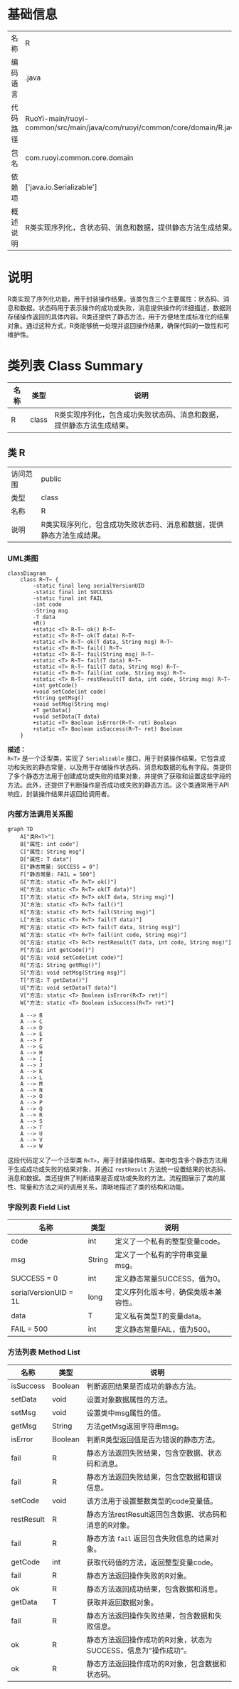 # 基础信息

|      |      |
|------|------|
| 名称 | R |
| 编码语言 | .java |
| 代码路径 | RuoYi-main/ruoyi-common/src/main/java/com/ruoyi/common/core/domain/R.java |
| 包名 | com.ruoyi.common.core.domain |
| 依赖项 | ['java.io.Serializable'] |
| 概述说明 | R类实现序列化，含状态码、消息和数据，提供静态方法生成结果。 |

# 说明

R类实现了序列化功能，用于封装操作结果。该类包含三个主要属性：状态码、消息和数据。状态码用于表示操作的成功或失败，消息提供操作的详细描述，数据则存储操作返回的具体内容。R类还提供了静态方法，用于方便地生成标准化的结果对象。通过这种方式，R类能够统一处理并返回操作结果，确保代码的一致性和可维护性。

# 类列表 Class Summary

| 名称   | 类型  | 说明 |
|-------|------|-------------|
| R | class | R类实现序列化，包含成功失败状态码、消息和数据，提供静态方法生成结果。 |



## 类 R

|      |      |
|------|------|
| 访问范围 | public |
| 类型 | class |
| 名称 | R |
| 说明 | R类实现序列化，包含成功失败状态码、消息和数据，提供静态方法生成结果。 |


### UML类图

```mermaid
classDiagram
    class R~T~ {
        -static final long serialVersionUID
        -static final int SUCCESS
        -static final int FAIL
        -int code
        -String msg
        -T data
        +R()
        +static <T> R~T~ ok() R~T~
        +static <T> R~T~ ok(T data) R~T~
        +static <T> R~T~ ok(T data, String msg) R~T~
        +static <T> R~T~ fail() R~T~
        +static <T> R~T~ fail(String msg) R~T~
        +static <T> R~T~ fail(T data) R~T~
        +static <T> R~T~ fail(T data, String msg) R~T~
        +static <T> R~T~ fail(int code, String msg) R~T~
        +static <T> R~T~ restResult(T data, int code, String msg) R~T~
        +int getCode()
        +void setCode(int code)
        +String getMsg()
        +void setMsg(String msg)
        +T getData()
        +void setData(T data)
        +static <T> Boolean isError(R~T~ ret) Boolean
        +static <T> Boolean isSuccess(R~T~ ret) Boolean
    }
```

**描述：**  
`R<T>` 是一个泛型类，实现了 `Serializable` 接口，用于封装操作结果。它包含成功和失败的静态常量，以及用于存储操作状态码、消息和数据的私有字段。类提供了多个静态方法用于创建成功或失败的结果对象，并提供了获取和设置这些字段的方法。此外，还提供了判断操作是否成功或失败的静态方法。这个类通常用于API响应，封装操作结果并返回给调用者。


### 内部方法调用关系图

```mermaid
graph TD
    A["类R<T>"]
    B["属性: int code"]
    C["属性: String msg"]
    D["属性: T data"]
    E["静态常量: SUCCESS = 0"]
    F["静态常量: FAIL = 500"]
    G["方法: static <T> R<T> ok()"]
    H["方法: static <T> R<T> ok(T data)"]
    I["方法: static <T> R<T> ok(T data, String msg)"]
    J["方法: static <T> R<T> fail()"]
    K["方法: static <T> R<T> fail(String msg)"]
    L["方法: static <T> R<T> fail(T data)"]
    M["方法: static <T> R<T> fail(T data, String msg)"]
    N["方法: static <T> R<T> fail(int code, String msg)"]
    O["方法: static <T> R<T> restResult(T data, int code, String msg)"]
    P["方法: int getCode()"]
    Q["方法: void setCode(int code)"]
    R["方法: String getMsg()"]
    S["方法: void setMsg(String msg)"]
    T["方法: T getData()"]
    U["方法: void setData(T data)"]
    V["方法: static <T> Boolean isError(R<T> ret)"]
    W["方法: static <T> Boolean isSuccess(R<T> ret)"]

    A --> B
    A --> C
    A --> D
    A --> E
    A --> F
    A --> G
    A --> H
    A --> I
    A --> J
    A --> K
    A --> L
    A --> M
    A --> N
    A --> O
    A --> P
    A --> Q
    A --> R
    A --> S
    A --> T
    A --> U
    A --> V
    A --> W
```

这段代码定义了一个泛型类 `R<T>`，用于封装操作结果。类中包含多个静态方法用于生成成功或失败的结果对象，并通过 `restResult` 方法统一设置结果的状态码、消息和数据。类还提供了判断结果是否成功或失败的方法。流程图展示了类的属性、常量和方法之间的调用关系，清晰地描述了类的结构和功能。

### 字段列表 Field List

| 名称  | 类型  | 说明 |
|-------|-------|------|
| code | int | 定义了一个私有的整型变量code。 |
| msg | String | 定义了一个私有的字符串变量msg。 |
| SUCCESS = 0 | int | 定义静态常量SUCCESS，值为0。 |
| serialVersionUID = 1L | long | 定义序列化版本号，确保类版本兼容性。 |
| data | T | 定义私有类型T的变量data。 |
| FAIL = 500 | int | 定义静态常量FAIL，值为500。 |

### 方法列表 Method List

| 名称  | 类型  | 说明 |
|-------|-------|------|
| isSuccess | Boolean | 判断返回结果是否成功的静态方法。 |
| setData | void | 设置对象数据属性的方法。 |
| setMsg | void | 设置类中msg属性的值。 |
| getMsg | String | 方法getMsg返回字符串msg。 |
| isError | Boolean | 判断R<T>类型返回值是否为错误的静态方法。 |
| fail | R<T> | 静态方法返回失败结果，包含空数据、状态码和消息。 |
| fail | R<T> | 静态方法返回失败结果，包含空数据和错误信息。 |
| setCode | void | 该方法用于设置整数类型的code变量值。 |
| restResult | R<T> | 静态方法restResult返回包含数据、状态码和消息的R对象。 |
| fail | R<T> | 静态方法 `fail` 返回包含失败信息的结果对象。 |
| getCode | int | 获取代码值的方法，返回整型变量code。 |
| fail | R<T> | 静态方法返回操作失败的R对象。 |
| ok | R<T> | 静态方法返回成功结果，包含数据和消息。 |
| getData | T | 获取并返回数据对象。 |
| fail | R<T> | 静态方法返回操作失败结果，包含数据和失败信息。 |
| ok | R<T> | 静态方法返回操作成功的R对象，状态为SUCCESS，信息为"操作成功"。 |
| ok | R<T> | 静态方法返回操作成功的R对象，包含数据和状态码。 |




